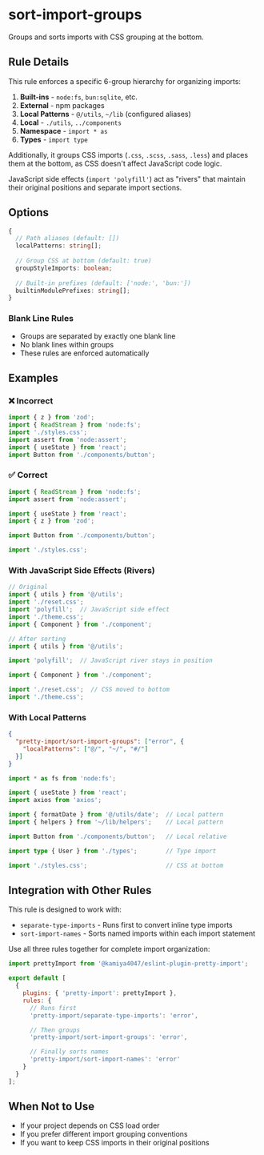 # sort-import-groups

Groups and sorts imports with CSS grouping at the bottom.

## Rule Details

This rule enforces a specific 6-group hierarchy for organizing imports:

1. **Built-ins** - `node:fs`, `bun:sqlite`, etc.
2. **External** - npm packages
3. **Local Patterns** - `@/utils`, `~/lib` (configured aliases)
4. **Local** - `./utils`, `../components`
5. **Namespace** - `import * as`
6. **Types** - `import type`

Additionally, it groups CSS imports (`.css`, `.scss`, `.sass`, `.less`) and
places them at the bottom, as CSS doesn't affect JavaScript code logic.

JavaScript side effects (`import 'polyfill'`) act as "rivers" that maintain
their original positions and separate import sections.

## Options

```typescript
{
  // Path aliases (default: [])
  localPatterns: string[];
  
  // Group CSS at bottom (default: true)
  groupStyleImports: boolean;
  
  // Built-in prefixes (default: ['node:', 'bun:'])
  builtinModulePrefixes: string[];
}
```

### Blank Line Rules

- Groups are separated by exactly one blank line
- No blank lines within groups  
- These rules are enforced automatically

## Examples

### ❌ Incorrect

```typescript
import { z } from 'zod';
import { ReadStream } from 'node:fs';
import './styles.css';
import assert from 'node:assert';
import { useState } from 'react';
import Button from './components/button';
```

### ✅ Correct

```typescript
import { ReadStream } from 'node:fs';
import assert from 'node:assert';

import { useState } from 'react'; 
import { z } from 'zod';

import Button from './components/button';

import './styles.css';
```

### With JavaScript Side Effects (Rivers)

```typescript
// Original
import { utils } from '@/utils';
import './reset.css';
import 'polyfill';  // JavaScript side effect
import './theme.css';
import { Component } from './component';

// After sorting
import { utils } from '@/utils';

import 'polyfill';  // JavaScript river stays in position

import { Component } from './component';

import './reset.css';  // CSS moved to bottom
import './theme.css';
```

### With Local Patterns

```json
{
  "pretty-import/sort-import-groups": ["error", {
    "localPatterns": ["@/", "~/", "#/"]
  }]
}
```

```typescript
import * as fs from 'node:fs';

import { useState } from 'react';
import axios from 'axios';

import { formatDate } from '@/utils/date';  // Local pattern
import { helpers } from '~/lib/helpers';    // Local pattern  

import Button from './components/button';   // Local relative

import type { User } from './types';        // Type import

import './styles.css';                      // CSS at bottom
```

## Integration with Other Rules

This rule is designed to work with:

- `separate-type-imports` - Runs first to convert inline type imports
- `sort-import-names` - Sorts named imports within each import statement

Use all three rules together for complete import organization:

```js
import prettyImport from '@kamiya4047/eslint-plugin-pretty-import';

export default [
  {
    plugins: { 'pretty-import': prettyImport },
    rules: {
      // Runs first
      'pretty-import/separate-type-imports': 'error',

      // Then groups
      'pretty-import/sort-import-groups': 'error',

      // Finally sorts names
      'pretty-import/sort-import-names': 'error'
    }
  }
];
```

## When Not to Use

- If your project depends on CSS load order
- If you prefer different import grouping conventions
- If you want to keep CSS imports in their original positions
